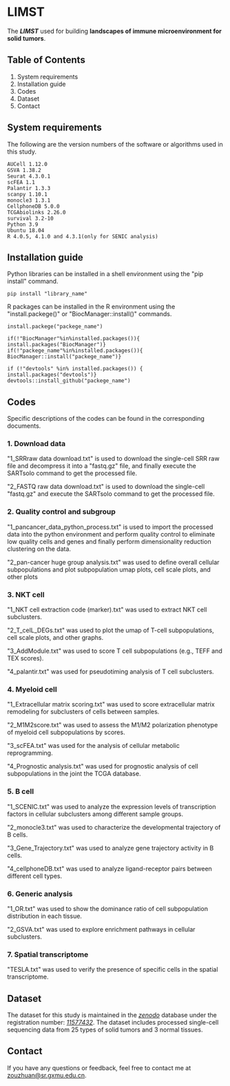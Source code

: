# LIMST
The ***LIMST*** used for building **landscapes of immune microenvironment for solid tumors**.

## Table of Contents
1. System requirements
2. Installation guide
3. Codes
4. Dataset
5. Contact

## System requirements
The following are the version numbers of the software or algorithms used in this study.

	AUCell 1.12.0
	GSVA 1.38.2
	Seurat 4.3.0.1
	scFEA 1.1
	Palantir 1.3.3
	scanpy 1.10.1
	monocle3 1.3.1
	CellphoneDB 5.0.0
	TCGAbiolinks 2.26.0
	survival 3.2-10
	Python 3.9
 	Ubuntu 18.04
	R 4.0.5, 4.1.0 and 4.3.1(only for SENIC analysis)

## Installation guide
Python libraries can be installed in a shell environment using the "pip install" command. 

	pip install "library_name"

R packages can be installed in the R environment using the "install.packege()" or "BiocManager::install()" commands.

	install.packege("packege_name")

	if(!"BiocManager"%in%installed.packages()){ 
	install.packages("BiocManager")}
 	if(!"packege_name"%in%installed.packages()){ 
	BiocManager::install("packege_name")}

	if (!"devtools" %in% installed.packages()) {
  	install.packages("devtools")}
   	devtools::install_github("packege_name")



## Codes
Specific descriptions of the codes can be found in the corresponding documents.
### 1. Download data
"1_SRRraw data download.txt" is used to download the single-cell SRR raw file and decompress it into a "fastq.gz" file, and finally execute the SARTsolo command to get the processed file.
	 
"2_FASTQ raw data download.txt" is used to download the single-cell "fastq.gz" and execute the SARTsolo command to get the processed file.
### 2. Quality control and subgroup
"1_pancancer_data_python_process.txt" is used to import the processed data into the python environment and perform quality control to eliminate low quality cells and genes and finally perform dimensionality reduction clustering on the data.

"2_pan-cancer huge group analysis.txt" was used to define overall cellular subpopulations and plot subpopulation umap plots, cell scale plots, and other plots

### 3. NKT cell
"1_NKT cell extraction code (marker).txt" was used to extract NKT cell subclusters.

"2_T_celL_DEGs.txt" was used to plot the umap of T-cell subpopulations, cell scale plots, and other graphs.

"3_AddModule.txt" was used to score T cell subpopulations (e.g., TEFF and TEX scores).

"4_palantir.txt" was used for pseudotiming analysis of T cell subclusters.

### 4. Myeloid cell
"1_Extracellular matrix scoring.txt" was used to score extracellular matrix remodeling for subclusters of cells between samples.

"2_M1M2score.txt" was used to assess the M1/M2 polarization phenotype of myeloid cell subpopulations by scores.

"3_scFEA.txt" was used for the analysis of cellular metabolic reprogramming.

"4_Prognostic analysis.txt" was used for prognostic analysis of cell subpopulations in the joint the TCGA database.

### 5. B cell
"1_SCENIC.txt" was used to analyze the expression levels of transcription factors in cellular subclusters among different sample groups.

"2_monocle3.txt" was used to characterize the developmental trajectory of B cells.

"3_Gene_Trajectory.txt" was used to analyze gene trajectory activity in B cells.

"4_cellphoneDB.txt" was used to analyze ligand-receptor pairs between different cell types.

### 6. Generic analysis
"1_OR.txt" was used to show the dominance ratio of cell subpopulation distribution in each tissue.

"2_GSVA.txt" was used to explore enrichment pathways in cellular subclusters.
### 7. Spatial transcriptome
"TESLA.txt" was used to verify the presence of specific cells in the spatial transcriptome.

## Dataset
The dataset for this study is maintained in the [_zenodo_](https://zenodo.org/) database under the registration number: [_11577432_](https://zenodo.org/records/11577432). 
The dataset includes processed single-cell sequencing data from 25 types of solid tumors and 3 normal tissues.

## Contact
If you have any questions or feedback, feel free to contact me at zouzhuan@sr.gxmu.edu.cn.
